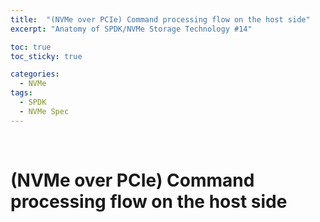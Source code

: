 ```yaml
---
title:  "(NVMe over PCIe) Command processing flow on the host side"
excerpt: "Anatomy of SPDK/NVMe Storage Technology #14"

toc: true
toc_sticky: true

categories:
  - NVMe
tags:
  - SPDK
  - NVMe Spec
---
```


<br>

# (NVMe over PCIe) Command processing flow on the host side

